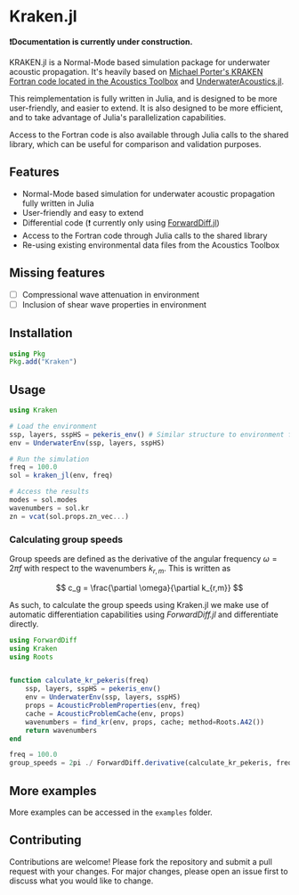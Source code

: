 # Kraken.jl

**❗Documentation is currently under construction.**

KRAKEN.jl is a Normal-Mode based simulation package for underwater acoustic propagation. It's heavily based on [Michael Porter's KRAKEN Fortran code located in the Acoustics Toolbox](https://oalib-acoustics.org/models-and-software/normal-modes/) and [UnderwaterAcoustics.jl](https://github.com/org-arl/UnderwaterAcoustics.jl).

This reimplementation is fully written in Julia, and is designed to be more user-friendly, and easier to extend. It is also designed to be more efficient, and to take advantage of Julia's parallelization capabilities.

Access to the Fortran code is also available through Julia calls to the shared library, which can be useful for comparison and validation purposes.


## Features

- Normal-Mode based simulation for underwater acoustic propagation fully written in Julia
- User-friendly and easy to extend
- Differential code (❗ currently only using [ForwardDiff.jl](https://github.com/JuliaDiff/ForwardDiff.jl))
- Access to the Fortran code through Julia calls to the shared library
- Re-using existing environmental data files from the Acoustics Toolbox

## Missing features
- [ ] Compressional wave attenuation in environment
- [ ] Inclusion of shear wave properties in environment

## Installation

```julia
using Pkg
Pkg.add("Kraken")
```

## Usage

```julia
using Kraken

# Load the environment
ssp, layers, sspHS = pekeris_env() # Similar structure to environment files from the Acoustics Toolbox
env = UnderwaterEnv(ssp, layers, sspHS)

# Run the simulation
freq = 100.0
sol = kraken_jl(env, freq)

# Access the results
modes = sol.modes
wavenumbers = sol.kr
zn = vcat(sol.props.zn_vec...)
```

### Calculating group speeds
Group speeds are defined as the derivative of the angular frequency $\omega = 2\pi f$ with respect to the wavenumbers $k_{r,m}$. This is written as

$$ c_g = \frac{\partial \omega}{\partial k_{r,m}} $$

As such, to calculate the group speeds using Kraken.jl we make use of automatic differentiation capabilities using
_ForwardDiff.jl_ and differentiate directly.

```julia
using ForwardDiff
using Kraken
using Roots


function calculate_kr_pekeris(freq)
    ssp, layers, sspHS = pekeris_env()
    env = UnderwaterEnv(ssp, layers, sspHS)
    props = AcousticProblemProperties(env, freq)
    cache = AcousticProblemCache(env, props)
    wavenumbers = find_kr(env, props, cache; method=Roots.A42())
    return wavenumbers
end

freq = 100.0
group_speeds = 2pi ./ ForwardDiff.derivative(calculate_kr_pekeris, freq)
```


## More examples
More examples can be accessed in the `examples` folder.

## Contributing

Contributions are welcome! Please fork the repository and submit a pull request with your changes. For major changes, please open an issue first to discuss what you would like to change.
